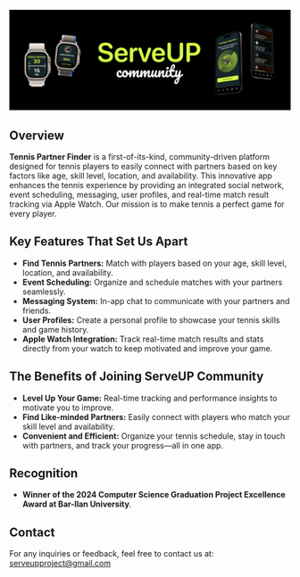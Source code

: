![ServeUp Logo| 400](https://github.com/YuvalKorenfeld/ServeUP-Community/blob/main/ServeUp-Client/assets/community.png)
## Overview
**Tennis Partner Finder** is a first-of-its-kind, community-driven platform designed for tennis players to easily connect with partners based on key factors like age, skill level, location, and availability. This innovative app enhances the tennis experience by providing an integrated social network, event scheduling, messaging, user profiles, and real-time match result tracking via Apple Watch. Our mission is to make tennis a perfect game for every player.



## Key Features That Set Us Apart

- **Find Tennis Partners:** Match with players based on your age, skill level, location, and availability.
- **Event Scheduling:** Organize and schedule matches with your partners seamlessly.
- **Messaging System:** In-app chat to communicate with your partners and friends.
- **User Profiles:** Create a personal profile to showcase your tennis skills and game history.
- **Apple Watch Integration:** Track real-time match results and stats directly from your watch to keep motivated and improve your game.



## The Benefits of Joining ServeUP Community

- **Level Up Your Game:** Real-time tracking and performance insights to motivate you to improve.
- **Find Like-minded Partners:** Easily connect with players who match your skill level and availability.
- **Convenient and Efficient:** Organize your tennis schedule, stay in touch with partners, and track your progress—all in one app.



## Recognition

- **Winner of the 2024 Computer Science Graduation Project Excellence Award at Bar-Ilan University**.



## Contact

For any inquiries or feedback, feel free to contact us at:  
serveupproject@gmail.com  



